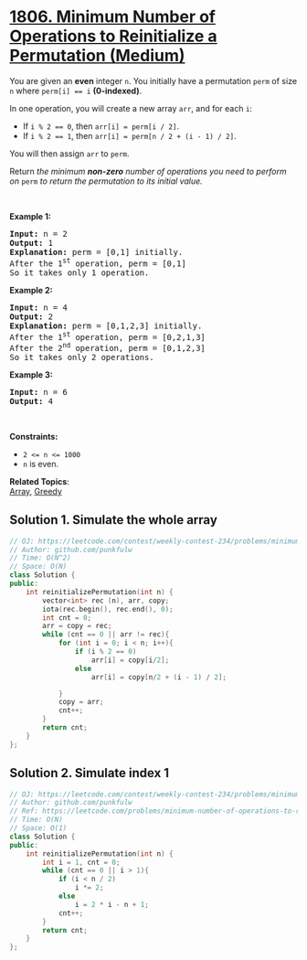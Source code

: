# [1806. Minimum Number of Operations to Reinitialize a Permutation (Medium)](https://leetcode.com/problems/minimum-number-of-operations-to-reinitialize-a-permutation/)

<p>You are given an <strong>even</strong> integer <code>n</code>​​​​​​. You initially have a permutation <code>perm</code> of size <code>n</code>​​ where <code>perm[i] == i</code>​ <strong>(0-indexed)</strong>​​​​.</p>

<p>In one operation, you will create a new array <code>arr</code>, and for each <code>i</code>:</p>

<ul>
	<li>If <code>i % 2 == 0</code>, then <code>arr[i] = perm[i / 2]</code>.</li>
	<li>If <code>i % 2 == 1</code>, then <code>arr[i] = perm[n / 2 + (i - 1) / 2]</code>.</li>
</ul>

<p>You will then assign <code>arr</code>​​​​ to <code>perm</code>.</p>

<p>Return <em>the minimum <strong>non-zero</strong> number of operations you need to perform on </em><code>perm</code><em> to return the permutation to its initial value.</em></p>

<p>&nbsp;</p>
<p><strong>Example 1:</strong></p>

<pre><strong>Input:</strong> n = 2
<strong>Output:</strong> 1
<strong>Explanation:</strong> perm = [0,1] initially.
After the 1<sup>st</sup> operation, perm = [0,1]
So it takes only 1 operation.
</pre>

<p><strong>Example 2:</strong></p>

<pre><strong>Input:</strong> n = 4
<strong>Output:</strong> 2
<strong>Explanation:</strong> perm = [0,1,2,3] initially.
After the 1<sup>st</sup> operation, perm = [0,2,1,3]
After the 2<sup>nd</sup> operation, perm = [0,1,2,3]
So it takes only 2 operations.
</pre>

<p><strong>Example 3:</strong></p>

<pre><strong>Input:</strong> n = 6
<strong>Output:</strong> 4
</pre>

<p>&nbsp;</p>
<p><strong>Constraints:</strong></p>

<ul>
	<li><code>2 &lt;= n &lt;= 1000</code></li>
	<li><code>n</code>​​​​​​ is even.</li>
</ul>


**Related Topics**:  
[Array](https://leetcode.com/tag/array/), [Greedy](https://leetcode.com/tag/greedy/)

## Solution 1. Simulate the whole array

```cpp
// OJ: https://leetcode.com/contest/weekly-contest-234/problems/minimum-number-of-operations-to-reinitialize-a-permutation/
// Author: github.com/punkfulw
// Time: O(N^2)
// Space: O(N)
class Solution {
public:
    int reinitializePermutation(int n) {
        vector<int> rec (n), arr, copy;
        iota(rec.begin(), rec.end(), 0);
        int cnt = 0;
        arr = copy = rec;
        while (cnt == 0 || arr != rec){
            for (int i = 0; i < n; i++){
                if (i % 2 == 0)
                    arr[i] = copy[i/2];
                else
                    arr[i] = copy[n/2 + (i - 1) / 2];

            }
            copy = arr;
            cnt++;
        }
        return cnt;
    }
};
```


## Solution 2. Simulate index 1

```cpp
// OJ: https://leetcode.com/contest/weekly-contest-234/problems/minimum-number-of-operations-to-reinitialize-a-permutation/
// Author: github.com/punkfulw
// Ref: https://leetcode.com/problems/minimum-number-of-operations-to-reinitialize-a-permutation/discuss/1130534/JavaC%2B%2BPython-6-lines-O(1)-Space
// Time: O(N)
// Space: O(1)
class Solution {
public:
    int reinitializePermutation(int n) {
        int i = 1, cnt = 0;
        while (cnt == 0 || i > 1){
            if (i < n / 2)
                i *= 2;
            else
                i = 2 * i - n + 1;
            cnt++;
        }
        return cnt;
    }
};
```
